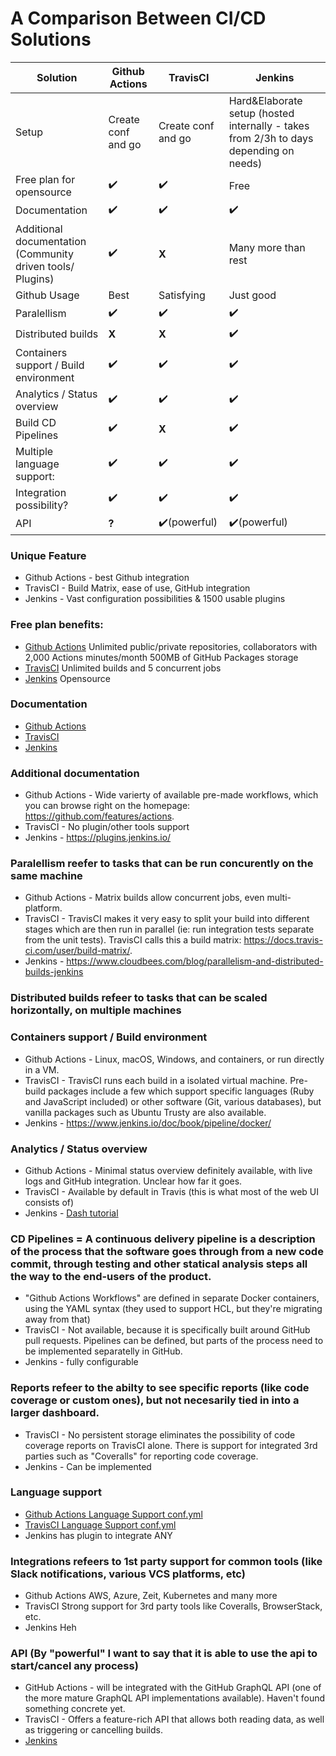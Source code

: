 # A Comparison Between CI/CD Solutions

| **Solution** | **Github Actions** | **TravisCI** | **Jenkins** |
| --- | --- | --- | --- |
| Setup | Create conf and go | Create conf and go | Hard&Elaborate setup (hosted internally - takes from 2/3h to days depending on needs)
| Free plan for opensource | ✔️ | ✔️ | Free
| Documentation | ✔️ | ✔️ | ✔️ |
| Additional documentation (Community driven tools/ Plugins) | ✔️ | **X** | Many more than rest
| Github Usage | Best | Satisfying | Just good
| Paralellism | ✔️ | ✔️ | ✔️ |
| Distributed builds | **X** | **X** | ✔️ |
| Containers support / Build environment | ✔️ | ✔️ | ✔️ |
| Analytics / Status overview | ✔️ | ✔️ | ✔️ |
| Build CD Pipelines | ✔️ | **X** | ✔️ |
| Multiple language support: | ✔️ | ✔️ | ✔️ |
| Integration possibility? | ✔️ | ✔️ | ✔️ |
| API |**?**| ✔️(powerful) | ✔️(powerful) |


### Unique Feature
- Github Actions - best Github integration
- TravisCI - Build Matrix, ease of use, GitHub integration 
- Jenkins - Vast configuration possibilities & 1500 usable plugins

### Free plan benefits:

- [Github Actions](http://hackage.haskell.org/package/lens-simple)  Unlimited public/private repositories, collaborators with 2,000 Actions minutes/month
500MB of GitHub Packages storage
- [TravisCI](https://travis-ci.com/) Unlimited builds and 5 concurrent jobs 
- [Jenkins](https://www.jenkins.io/) Opensource

### Documentation

- [Github Actions](https://help.github.com/en/actions)
- [TravisCI](https://docs.travis-ci.com/)
- [Jenkins](https://www.jenkins.io/doc/book/)

### Additional documentation

- Github Actions - Wide varierty of available pre-made workflows, which you can browse right on the homepage: https://github.com/features/actions.
- TravisCI - No plugin/other tools support
- Jenkins - https://plugins.jenkins.io/

### Paralellism reefer to tasks that can be run concurently on the same machine

- Github Actions - Matrix builds allow concurrent jobs, even multi-platform.
- TravisCI - TravisCI makes it very easy to split your build into different stages which are then run in parallel (ie: run integration tests separate from the unit tests). TravisCI calls this a build matrix: https://docs.travis-ci.com/user/build-matrix/.
- Jenkins - https://www.cloudbees.com/blog/parallelism-and-distributed-builds-jenkins

### Distributed builds refeer to tasks that can be scaled horizontally, on multiple machines

### Containers support / Build environment

- Github Actions - Linux, macOS, Windows, and containers, or run directly in a VM.
- TravisCI - TravisCI runs each build in a isolated virtual machine. Pre-build packages include a few which support specific languages (Ruby and JavaScript included) or other software (Git, various databases), but vanilla packages such as Ubuntu Trusty are also available.
- Jenkins - https://www.jenkins.io/doc/book/pipeline/docker/

### Analytics / Status overview

- Github Actions - Minimal status overview definitely available, with live logs and GitHub integration. Unclear how far it goes.
- TravisCI - Available by default in Travis (this is what most of the web UI consists of)
- Jenkins - [Dash tutorial](https://www.cloudbees.com/blog/audit-trail-dashboard-cloudbees-jenkins-analytics)

### CD Pipelines = A continuous delivery pipeline is a description of the process that the software goes through from a new code commit, through testing and other statical analysis steps all the way to the end-users of the product.

- "Github Actions Workflows" are defined in separate Docker containers, using the YAML syntax (they used to support HCL, but they're migrating away from that)
- TravisCI - Not available, because it is specifically built around GitHub pull requests. Pipelines can be defined, but parts of the process need to be implemented separatelly in GitHub.
- Jenkins - fully configurable

### Reports refeer to the abilty to see specific reports (like code coverage or custom ones), but not necesarily tied in into a larger dashboard.

- TravisCI - No persistent storage eliminates the possibility of code coverage reports on TravisCI alone. There is support for integrated 3rd parties such as "Coveralls" for reporting code coverage.
- Jenkins - Can be implemented

### Language support

- [Github Actions Language Support conf.yml](https://github.com/actions/starter-workflows/tree/master/ci) 
- [TravisCI Language Support conf.yml](https://docs.travis-ci.com/user/languages/)
- Jenkins has plugin to integrate ANY

### Integrations refeers to 1st party support for common tools (like Slack notifications, various VCS platforms, etc)

- Github Actions AWS, Azure, Zeit, Kubernetes and many more
- TravisCI Strong support for 3rd party tools like Coveralls, BrowserStack, etc.
- Jenkins Heh

### API (By "powerful" I want to say that it is able to use the api to start/cancel any process)

- GitHub Actions - will be integrated with the GitHub GraphQL API (one of the more mature GraphQL API implementations available). Haven't found something concrete yet.
- TravisCI - Offers a feature-rich API that allows both reading data, as well as triggering or cancelling builds.
- [Jenkins](https://www.jenkins.io/doc/book/using/remote-access-api/)
